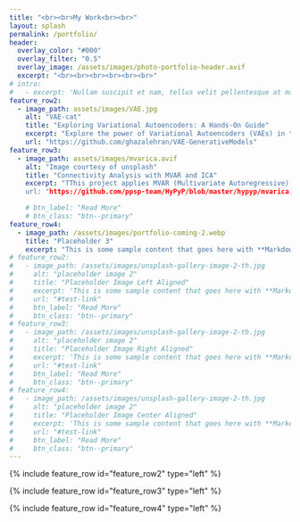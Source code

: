 ```yaml
---
title: "<br><br>My Work<br><br>"
layout: splash
permalink: /portfolio/
header:
  overlay_color: "#000"
  overlay_filter: "0.5"
  overlay_image: /assets/images/photo-portfolio-header.avif
  excerpt: "<br><br><br><br><br><br>"
# intro: 
#   - excerpt: 'Nullam suscipit et nam, tellus velit pellentesque at malesuada, enim eaque. Quis nulla, netus tempor in diam gravida tincidunt, *proin faucibus* voluptate felis id sollicitudin. Centered with `type="center"`'
feature_row2:
  - image_path: assets/images/VAE.jpg
    alt: "VAE-cat"
    title: "Exploring Variational Autoencoders: A Hands-On Guide"
    excerpt: "Explore the power of Variational Autoencoders (VAEs) in this hands-on guide. Learn how to implement and train a VAE on the SVHN dataset using       PyTorch, with step-by-step instructions for building the model and visualizing results. Perfect for those looking to dive into generative models and image generation!"
    url: "https://github.com/ghazalehran/VAE-GenerativeModels"
feature_row3:
  - image_path: assets/images/mvarica.avif
    alt: "Image courtesy of unsplash"
    title: "Connectivity Analysis with MVAR and ICA"
    excerpt: "TThis project applies MVAR (Multivariate Autoregressive) modeling and ICA (Independent Component Analysis) to EEG time-series data to estimate connectivity measures like transfer functions and directed coherence. Check out the PDC Connectivity in the Tutorial (https://github.com/ppsp-team/HyPyP/blob/master/tutorial/getting_started.ipynb) section. 
    url: "https://github.com/ppsp-team/HyPyP/blob/master/hypyp/mvarica.py"

    # btn_label: "Read More"
    # btn_class: "btn--primary"
feature_row4:
  - image_path: /assets/images/portfolio-coming-2.webp
    title: "Placeholder 3"
    excerpt: "This is some sample content that goes here with **Markdown** formatting."
# feature_row2:
#   - image_path: /assets/images/unsplash-gallery-image-2-th.jpg
#     alt: "placeholder image 2"
#     title: "Placeholder Image Left Aligned"
#     excerpt: 'This is some sample content that goes here with **Markdown** formatting. Left aligned with `type="left"`'
#     url: "#test-link"
#     btn_label: "Read More"
#     btn_class: "btn--primary"
# feature_row3:
#   - image_path: /assets/images/unsplash-gallery-image-2-th.jpg
#     alt: "placeholder image 2"
#     title: "Placeholder Image Right Aligned"
#     excerpt: 'This is some sample content that goes here with **Markdown** formatting. Right aligned with `type="right"`'
#     url: "#test-link"
#     btn_label: "Read More"
#     btn_class: "btn--primary"
# feature_row4:
#   - image_path: /assets/images/unsplash-gallery-image-2-th.jpg
#     alt: "placeholder image 2"
#     title: "Placeholder Image Center Aligned"
#     excerpt: 'This is some sample content that goes here with **Markdown** formatting. Centered with `type="center"`'
#     url: "#test-link"
#     btn_label: "Read More"
#     btn_class: "btn--primary"
---
```


{% include feature_row id="feature_row2" type="left" %}

{% include feature_row id="feature_row3" type="left" %}

{% include feature_row id="feature_row4" type="left" %}

<!-- {% include feature_row id="intro" type="center" %} -->

<!-- {% include feature_row layout="half"%}

{% include feature_row id="feature_row2" type="left" %}

{% include feature_row id="feature_row3" type="right" %} -->

<!-- {% include feature_row id="feature_row4" type="center" %} -->
